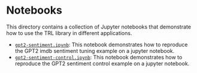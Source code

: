 # Notebooks

This directory contains a collection of Jupyter notebooks that demonstrate how to use the TRL library in different applications.

- [`gpt2-sentiment.ipynb`](https://github.com/huggingface/trl/tree/main/examples/notebooks/gpt2-sentiment.ipynb): This notebook demonstrates how to reproduce the GPT2 imdb sentiment tuning example on a jupyter notebook.
- [`gpt2-sentiment-control.ipynb`](https://github.com/huggingface/trl/tree/main/examples/notebooks/gpt2-sentiment-control.ipynb): This notebook demonstrates how to reproduce the GPT2 sentiment control example on a jupyter notebook.
